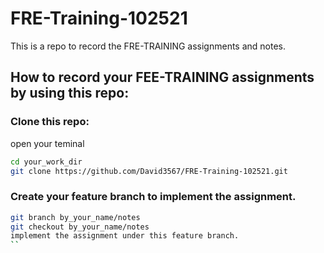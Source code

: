 # FRE-Training-102521

This is a repo to record the FRE-TRAINING assignments and notes.

## How to record your FEE-TRAINING assignments by using this repo:

### Clone this repo:

open your    teminal

```bash
cd your_work_dir
git clone https://github.com/David3567/FRE-Training-102521.git
```

### Create your feature branch to implement the assignment.

```bash
git branch by_your_name/notes
git checkout by_your_name/notes
implement the assignment under this feature branch.
``
